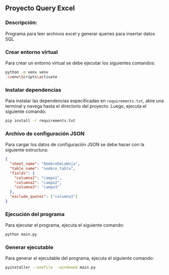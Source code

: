 ## Proyecto Query Excel

### Descripción:

Programa para leer archivos excel y generar queries para insertar datos SQL

### Crear entorno virtual

Para crear un entorno virtual se debe ejecutar los siguientes comandos:

```bash
python -m venv venv
.\venv\Scripts\activate
```

### Instalar dependencias

Para instalar las dependencias especificadas en `requirements.txt`, abre una terminal y navega hasta el directorio del proyecto. Luego, ejecuta el siguiente comando:

```bash
pip install -r requirements.txt
```

### Archivo de configuración JSON

Para cargar los datos de configuración JSON se debe hacer con la siguiente estructura:

```json
{
  "sheet_name": "NombreDeLaHoja",
  "table_name": "nombre_tabla",
  "fields": {
    "columna1": "campo1",
    "columna2": "campo2",
    "columna3": "campo3"
  },
  "exclude_quotes": ["columna3"]
}
```

### Ejecución del programa

Para ejecutar el programa, ejecuta el siguiente comando:

```bash
python main.py
```

### Generar ejecutable

Para generar el ejecutable del programa, ejecuta el siguiente comando:

```bash
pyinstaller --onefile --windowed main.py
```